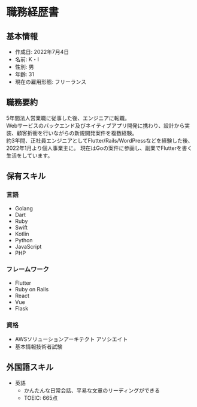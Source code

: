 # 職務経歴書

## 基本情報

- 作成日: 2022年7月4日
- 名前: K・I
- 性別: 男
- 年齢: 31
- 現在の雇用形態: フリーランス
  <!-- - Blog: [ブログ名](http://example.com) -->
  <!-- - Twitter: @アカウント名 https://example.com/アカウント -->

## 職務要約

5年間法人営業職に従事した後、エンジニアに転職。<br>
Webサービスのバックエンド及びネイティブアプリ開発に携わり、設計から実装、顧客折衝を行いながらの新規開発案件を複数経験。<br>
約3年間、正社員エンジニアとしてFlutter/Rails/WordPressなどを経験した後、2022年1月より個人事業主に。
現在はGoの案件に参画し、副業でFlutterを書く生活をしています。

## 保有スキル

### 言語
- Golang
- Dart
- Ruby
- Swift
- Kotlin
- Python
- JavaScript
- PHP

### フレームワーク
- Flutter
- Ruby on Rails
- React
- Vue
- Flask

### 資格

- AWSソリューションアーキテクト アソシエイト
- 基本情報技術者試験

<!-- ### その他

- 言語やフレームワークに限らないスキル。開発手法やプロセス、ツールなど -->

## 外国語スキル

- 英語
  - かんたんな日常会話、平易な文章のリーディングができる
  - TOEIC: 665点

<!-- ## 課外活動 -->

<!-- ### 社外プロジェクト -->

<!-- ## その他（相談したいこと、書ききれなかったことなど） -->
